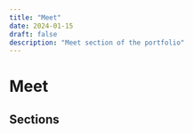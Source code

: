 ```yaml
---
title: "Meet"
date: 2024-01-15
draft: false
description: "Meet section of the portfolio"
---
```


# Meet

## Sections

